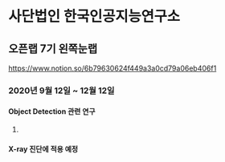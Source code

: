 # 사단법인 한국인공지능연구소

## 오픈랩 7기 왼쪽눈랩
https://www.notion.so/6b79630624f449a3a0cd79a06eb406f1
### 2020년 9월 12일 ~ 12월 12일

#### Object Detection 관련 연구
1. 
#### X-ray 진단에 적용 예정



